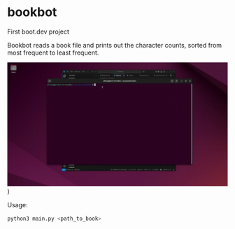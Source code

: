# bookbot

First boot.dev project

Bookbot reads a book file and prints out the character counts, sorted from most frequent to least frequent.

![Demonstration](https://github.com/IustinBarbir/bookbot/blob/main/Demonstration.gif))


Usage:
```bash
python3 main.py <path_to_book>


